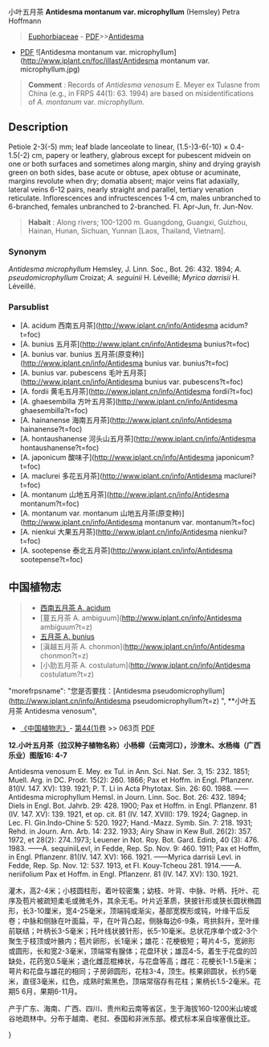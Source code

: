 小叶五月茶 **Antidesma montanum var. microphyllum** (Hemsley) Petra Hoffmann

> [Euphorbiaceae](http://www.iplant.cn/info/Euphorbiaceae?t=foc) - [PDF](http://www.iplant.cn/foc/pdf/Euphorbiaceae.pdf)>>[Antidesma](http://www.iplant.cn/info/Antidesma?t=foc)
 - [PDF](http://www.iplant.cn/foc/pdf/Antidesma.pdf)
![Antidesma montanum var. microphyllum](http://www.iplant.cn/foc/illast/Antidesma montanum var. microphyllum.jpg)


> **Comment** : 
> Records of *Antidesma venosum* E. Meyer ex Tulasne from China (e.g., in FRPS 44(1): 63. 1994) are based on misidentifications of *A. montanum* var. *microphyllum*.

## Description

Petiole 2-3(-5) mm; leaf blade lanceolate to linear, (1.5-)3-6(-10) × 0.4-1.5(-2) cm, papery or leathery, glabrous except for pubescent midvein on one or both surfaces and sometimes along margin, shiny and drying grayish green on both sides, base acute or obtuse, apex obtuse or acuminate, margins revolute when dry; domatia absent; major veins flat adaxially, lateral veins 6-12 pairs, nearly straight and parallel, tertiary venation reticulate. Inflorescences and infructescences 1-4 cm, males unbranched to 6-branched, females unbranched to 2-branched. Fl. Apr-Jun, fr. Jun-Nov.


> **Habait** : 
> Along rivers; 100-1200 m. Guangdong, Guangxi, Guizhou, Hainan, Hunan, Sichuan, Yunnan [Laos, Thailand, Vietnam].

### Synonym
*Antidesma microphyllum* Hemsley, J. Linn. Soc., Bot. 26: 432. 1894; *A. pseudomicrophyllum* Croizat; *A. seguinii* H. Léveillé; *Myrica darrisii* H. Léveillé.



### Parsublist

* [A.  acidum  西南五月茶](http://www.iplant.cn/info/Antidesma acidum?t=foc)
* [A.  bunius  五月茶](http://www.iplant.cn/info/Antidesma bunius?t=foc)
* [A.  bunius var. bunius  五月茶(原变种)](http://www.iplant.cn/info/Antidesma bunius var. bunius?t=foc)
* [A.  bunius var. pubescens  毛叶五月茶](http://www.iplant.cn/info/Antidesma bunius var. pubescens?t=foc)
* [A.  fordii  黄毛五月茶](http://www.iplant.cn/info/Antidesma fordii?t=foc)
* [A.  ghaesembilla  方叶五月茶](http://www.iplant.cn/info/Antidesma ghaesembilla?t=foc)
* [A.  hainanense  海南五月茶](http://www.iplant.cn/info/Antidesma hainanense?t=foc)
* [A.  hontaushanense  河头山五月茶](http://www.iplant.cn/info/Antidesma hontaushanense?t=foc)
* [A.  japonicum  酸味子](http://www.iplant.cn/info/Antidesma japonicum?t=foc)
* [A.  maclurei  多花五月茶](http://www.iplant.cn/info/Antidesma maclurei?t=foc)
* [A.  montanum  山地五月茶](http://www.iplant.cn/info/Antidesma montanum?t=foc)
* [A.  montanum var. montanum  山地五月茶(原变种)](http://www.iplant.cn/info/Antidesma montanum var. montanum?t=foc)
* [A.  nienkui  大果五月茶](http://www.iplant.cn/info/Antidesma nienkui?t=foc)
* [A.  sootepense  泰北五月茶](http://www.iplant.cn/info/Antidesma sootepense?t=foc)


## 中国植物志

> * [西南五月茶  A.  acidum](Antidesma-acidum-西南五月茶.md)
> * [蔓五月茶  A.  ambiguum](http://www.iplant.cn/info/Antidesma ambiguum?t=z)
> * [五月茶  A.  bunius](Antidesma-bunius-五月茶.md)
> * [滇越五月茶  A.  chonmon](http://www.iplant.cn/info/Antidesma chonmon?t=z)
> * [小肋五月茶  A.  costulatum](http://www.iplant.cn/info/Antidesma costulatum?t=z)

  "morefrpsname": "您是否要找：<span class='spantxt'>[Antidesma pseudomicrophyllum](http://www.iplant.cn/info/Antidesma pseudomicrophyllum?t=z)  ",
**小叶五月茶 Antidesma venosum",



* [《中国植物志》](http://www.iplant.cn/frps)- [第44(1)卷](http://www.iplant.cn/frps/vol/44(1)) >> 063页 [PDF](http://www.iplant.cn/frps/pdf/44(1)/063.PDF)


**12.小叶五月茶（拉汉种子植物名称）小杨柳（云南河口），沙潦木、水杨梅（广西乐业）图版16: 4-7**

Antidesma venosum E. Mey. ex Tul. in Ann. Sci. Nat. Ser. 3, 15: 232. 1851; Muell. Arg. in DC. Prodr. 15(2): 260. 1866; Pax et Hoffm. in Engl. Pflanzenr. 81(IV. 147. XV): 139. 1921; P. T. Li in Acta Phytotax. Sin. 26: 60. 1988. ——Antidesma microphyllum Hemsl. in Journ. Linn. Soc. Bot. 26: 432. 1894; Diels in Engl. Bot. Jahrb. 29: 428. 1900; Pax et Hoffm. in Engl. Pflanzenr. 81 (IV. 147. XV): 139. 1921, et op. cit. 81 (IV. 147. XVIII): 179. 1924; Gagnep. in Lec. Fl. Gin.Indo-Chine 5: 520. 1927; Hand.-Mazz. Symb. Sin. 7: 218. 1931; Rehd. in Journ. Arn. Arb. 14: 232. 1933; Airy Shaw in Kew Bull. 26(2): 357. 1972, et 28(2): 274..1973; Leuener in Not. Roy. Bot. Gard. Edinb, 40 (3): 476. 1983. ——A. sequiniiLevl, in Fedde, Rep. Sp. Nov. 9: 460. 1911; Pax et Hoffm, in Engl. Pflanzenr. 81(IV. 147. XV): 166. 1921. ——Myrica darrisii Levl. in Fedde, Rep. Sp. Nov. 12: 537. 1913, et Fl. Kouy-Tcheou 281. 1914.——A. neriifolium Pax et Hoffm. in Engl. Pflanzenr. 81 (IV. 147. XV): 130. 1921.

灌木，高2-4米；小枝圆柱形，着叶较密集；幼枝、叶背、中脉、叶柄、托叶、花序及苞片被疏短柔毛或微毛外，其余无毛。叶片近革质，狭披针形或狭长圆状椭圆形，长3-10厘米，宽4-25毫米，顶端钝或渐尖，基部宽楔形或钝，叶缘干后反卷；中脉和侧脉在叶面扁，平，在叶背凸起，侧脉每边6-9条，弯拱斜升，至叶缘前联结；叶柄长3-5毫米；托叶线状披针形，长5-10毫米。总状花序单个或2-3个聚生于枝顶或叶腋内；苞片卵形，长1毫米；雄花：花梗极短；萼片4-5，宽卵形或圆形，长和宽2-3毫米，顶端常有腺体；花盘环状；雄蕊4-5，着生于花盘的凹缺处，花药宽0.5毫米；退化雌蕊棍棒状，与花盘等高；雌花：花梗长1-1.5毫米；萼片和花盘与雄花的相同；子房卵圆形，花柱3-4，顶生。核果卵圆状，长约5毫米，直径3毫米，红色，成熟时紫黑色，顶端常宿存有花柱；果柄长1.5-2毫米。花期5 6月，果期6-11月。

产于广东、海南、广西、四川、贵州和云南等省区，生于海拔160-1200米山坡或谷地疏林中。分布于越南、老挝、泰国和非洲东部。模式标本采自埃塞俄比亚。



}